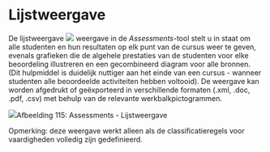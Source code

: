 # Lijstweergave

De lijstweergave ![](../../.gitbook/assets/graphics201%20%283%29.png) weergave in de *Assessments*-tool stelt u in staat om alle studenten en hun resultaten op elk punt van de cursus weer te geven, evenals grafieken die de algehele prestaties van de studenten voor elke beoordeling illustreren en een gecombineerd diagram voor alle bronnen. (Dit hulpmiddel is duidelijk nuttiger aan het einde van een cursus - wanneer studenten alle beoordeelde activiteiten hebben voltooid). De weergave kan worden afgedrukt of geëxporteerd in verschillende formaten (.xml, .doc, .pdf, .csv) met behulp van de relevante werkbalkpictogrammen.

![](../../.gitbook/assets/images141%20%284%29.png)Afbeelding 115: Assessments - Lijstweergave

Opmerking: deze weergave werkt alleen als de classificatieregels voor vaardigheden volledig zijn gedefinieerd.
